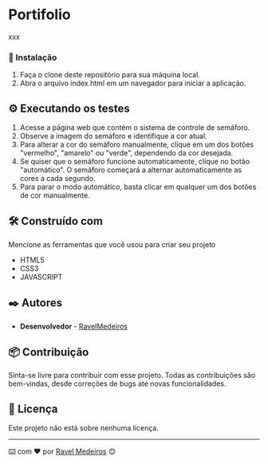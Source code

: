 # Portifolio

xxx

### 🔧 Instalação

1. Faça o clone deste repositório para sua máquina local.
2. Abra o arquivo index.html em um navegador para iniciar a aplicação.

## ⚙️ Executando os testes

1. Acesse a página web que contém o sistema de controle de semáforo.
2. Observe a imagem do semáforo e identifique a cor atual.
3. Para alterar a cor do semáforo manualmente, clique em um dos botões "vermelho", "amarelo" ou "verde", dependendo da cor desejada.
4. Se quiser que o semáforo funcione automaticamente, clique no botão "automático". O semáforo começará a alternar automaticamente as cores a cada segundo.
5. Para parar o modo automático, basta clicar em qualquer um dos botões de cor manualmente.

## 🛠️ Construído com

Mencione as ferramentas que você usou para criar seu projeto

* HTML5
* CSS3
* JAVASCRIPT

## ✒️ Autores   

* **Desenvolvedor** - [RavelMedeiros](https://github.com/RavelMedeiros)

## 📦 Contribuição

Sinta-se livre para contribuir com esse projeto. Todas as contribuições são bem-vindas, desde correções de bugs até novas funcionalidades.

## 📄 Licença

Este projeto não está sobre nenhuma licença.

---
⌨️ com ❤️ por [Ravel Medeiros](https://gist.github.com/RavelMedeiros) 😊
